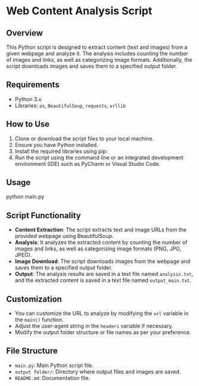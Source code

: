 # Web Content Analysis Script

## Overview
This Python script is designed to extract content (text and images) from a given webpage and analyze it. The analysis includes counting the number of images and links, as well as categorizing image formats. Additionally, the script downloads images and saves them to a specified output folder.

## Requirements
- Python 3.x
- Libraries: `os`, `BeautifulSoup`, `requests`, `urllib`

## How to Use
1. Clone or download the script files to your local machine.
2. Ensure you have Python installed.
3. Install the required libraries using pip:
4. Run the script using the command line or an integrated development environment (IDE) such as PyCharm or Visual Studio Code.

## Usage

python main.py

## Script Functionality

- **Content Extraction**: The script extracts text and image URLs from the provided webpage using BeautifulSoup.
- **Analysis**: It analyzes the extracted content by counting the number of images and links, as well as categorizing image formats (PNG, JPG, JPEG).
- **Image Download**: The script downloads images from the webpage and saves them to a specified output folder.
- **Output**: The analysis results are saved in a text file named `analysis.txt`, and the extracted content is saved in a text file named `output_main.txt`.

## Customization
- You can customize the URL to analyze by modifying the `url` variable in the `main()` function.
- Adjust the user-agent string in the `headers` variable if necessary.
- Modify the output folder structure or file names as per your preference.

## File Structure
- `main.py`: Main Python script file.
- `output folder/`: Directory where output files and images are saved.
- `README.md`: Documentation file.
